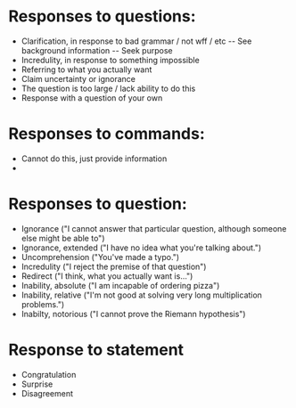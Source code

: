 
# Responses to questions:
- Clarification, in response to bad grammar / not wff / etc
-- See background information
-- Seek purpose
- Incredulity, in response to something impossible
- Referring to what you actually want
- Claim uncertainty or ignorance
- The question is too large / lack ability to do this
- Response with a question of your own

# Responses to commands:
- Cannot do this, just provide information
- 

# Responses to question:
- Ignorance ("I cannot answer that particular question, although someone else might be able to")
- Ignorance, extended ("I have no idea what you're talking about.")
- Uncomprehension ("You've made a typo.")
- Incredulity ("I reject the premise of that question")
- Redirect ("I think, what you actually want is...")
- Inability, absolute ("I am incapable of ordering pizza")
- Inability, relative ("I'm not good at solving very long multiplication problems.")
- Inabilty, notorious ("I cannot prove the Riemann hypothesis")

# Response to statement
- Congratulation
- Surprise
- Disagreement